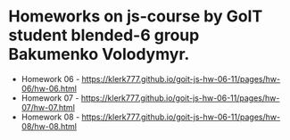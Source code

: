# Homeworks on js-course by GoIT student blended-6 group Bakumenko Volodymyr. 
- Homework 06 - https://klerk777.github.io/goit-js-hw-06-11/pages/hw-06/hw-06.html 
- Homework 07 - https://klerk777.github.io/goit-js-hw-06-11/pages/hw-07/hw-07.html 
- Homework 08 - https://klerk777.github.io/goit-js-hw-06-11/pages/hw-08/hw-08.html 
